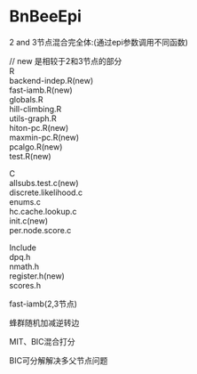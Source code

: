 # BnBeeEpi

2 and 3节点混合完全体:(通过epi参数调用不同函数)  
  
// new 是相较于2和3节点的部分  
R  
backend-indep.R(new)  
fast-iamb.R(new)  
globals.R  
hill-climbing.R  
utils-graph.R  
hiton-pc.R(new)  
maxmin-pc.R(new)  
pcalgo.R(new)  
test.R(new)  
  
C  
allsubs.test.c(new)  
discrete.likelihood.c  
enums.c  
hc.cache.lookup.c  
init.c(new)  
per.node.score.c  
  
Include  
dpq.h  
nmath.h  
register.h(new)  
scores.h  
  
  
fast-iamb(2,3节点)  
  
蜂群随机加减逆转边  
  
MIT、BIC混合打分  
  
BIC可分解解决多父节点问题  